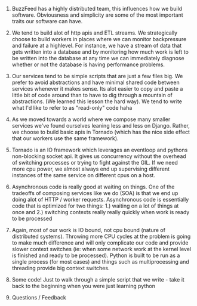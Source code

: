 1. BuzzFeed has a highly distributed team, this influences how we build software. Obviousness and simplicity are some of the most important traits our software can have.

2. We tend to build alot of http apis and ETL streams. We strategically choose to build workers in places where we can monitor backpressure and failure at a highlevel. For instance, we have a stream of data that gets written into a database and by monitoring how much work is left to be written into the database at any time we can immediately diagnose whether or not the database is having performance problems.

3. Our services tend to be simple scripts that are just a few files big. We prefer to avoid abstractions and have minimal shared code between services whenever it makes sense. Its alot easier to copy and paste a little bit of code around than to have to dig through a mountain of abstractions. (We learned this lesson the hard way). We tend to write what I'd like to refer to as "read-only" code haha

4. As we moved towards a world where we compose many smaller services we've found ourselves leaning less and less on Django. Rather, we choose to build basic apis in Tornado (which has the nice side effect that our workers use the same framework). 

5. Tornado is an IO framework which leverages an eventloop and pythons non-blocking socket api. It gives us concurrency without the overhead of switching processes or trying to fight against the GIL. If we need more cpu power, we almost always end up supervising different instances of the same service on different cpus on a host.

6. Asynchronous code is really good at waiting on things. One of the tradeoffs of composing services like we do (SOA) is that we end up doing alot of HTTP / worker requests. Asynchronous code is essentially code that is optimized for two things: 1.) waiting on a lot of things at once and 2.) switching contexts really really quickly when work is ready to be processed

7. Again, most of our work is IO bound, not cpu bound (nature of distributed systems). Throwing more CPU cycles at the problem is going to make much difference and will only complicate our code and provide slower context switches (ie: when some network work at the kernel level is finished and ready to be processed). Python is built to be run as a single process (for most cases) and things such as multiprocessing and threading provide big context switches.

8. Some code! 
  Just to walk through a simple script that we write - take it back to the beginning when you were just learning python

9. Questions / Feedback

